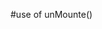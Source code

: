 #use of unMounte()

<template>
   <div>
        <h1>basics</h1>
        <h2>Name: {{ name }}</h2>
        <p v-if="status === 'active'">User is active</p>
        <p v-else-if="status === 'pending'">User is pending</p>
        <p v-else>User is inactive</p>

        <form @submit.prevent="addTask">
            <label for="newTask">Add Task</label>
            <input type="text" id="newTask" name="newTask" v-model="newTask">
            <button type="submit">Add</button>
        </form>


        <h3>Tasks:</h3>
        <ul>
          <li v-for="(task, index) in tasks">
            <span>{{ task }}</span>
            <button @click="deleteTask(index)">X</button>
          </li>
        </ul>
        <button @click="toggleStatus">change status</button>
      </div>  
</template>

<script>
import { onMounted, ref } from  'vue';

export default {

  setup (){
    const name= ref('Pratusha');
    const status= ref('pending');
    const tasks = ref(['Task-1','Task-2','Task-3']);
    const newTask = ref('');


    const toggleStatus = () => {
      if(status.value === 'active'){
        status.value = 'pending';
      }else if (status.value === 'pending'){
        status.value = 'inactive';
      }else{
        status.value = 'active';
      }
    }

    const addTask = () => {
      if(newTask.value.trim() !== ''){
        tasks.value.push(newTask.value);
        newTask.value = '';
      }
    };

    const deleteTask = (index) =>{
      tasks.value.splice(index,1);
    }
    onMounted(async() => {
      try{
        const response = await fetch('https://jsonplaceholder.typicode.com/todos');
        const data = await response.json();
        tasks.value = data.map((task) => task.title);
      }catch(error) {
        console.log("Error Fetching tasks");
      }
    });

    return {
      name,
      status,
      tasks,
      newTask,
      toggleStatus,
      addTask,
      deleteTask
    }
   
  },
 
};
</script>

